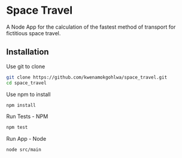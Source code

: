 # Space Travel

A Node App for the calculation of the fastest method of transport for fictitious space travel.

## Installation

Use git to clone

```bash
git clone https://github.com/kwenamokgohlwa/space_travel.git
cd space_travel
```

Use npm to install

```bash
npm install
```

Run Tests - NPM

```bash
npm test
```

Run App - Node

```bash
node src/main
```